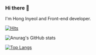 ### Hi there 👋

I'm Hong Inyeol and Front-end developer.

[![Hits](https://hits.seeyoufarm.com/api/count/incr/badge.svg?url=https%3A%2F%2Fgithub.com%2FHongInyeol&count_bg=%233DC2C8&title_bg=%23555555&icon=&icon_color=%23E7E7E7&title=hits&edge_flat=false)](https://hits.seeyoufarm.com)

![Anurag's GitHub stats](https://github-readme-stats.vercel.app/api?username=HongInyeol&show_icons=true&title_color=E6D5B8&text_color=F0A500&icon_color=1B1A17)


[![Top Langs](https://github-readme-stats.vercel.app/api/top-langs/?username=anuraghazra&layout=compact&hide=GLSL&langs_count=4)](https://github.com/hinyc/github-readme-stats)
